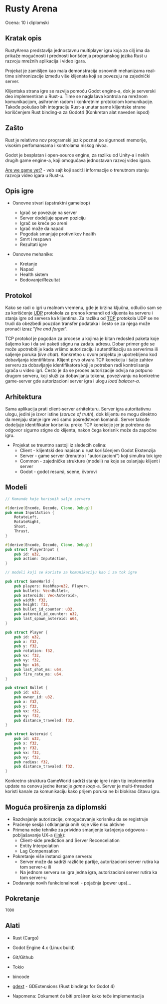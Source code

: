 # Rusty Arena

Ocena: 10 i diplomski

## Kratak opis

RustyArena predstavlja jednostavnu multiplayer igru koja za cilj ima da prikaže mogućnosti i prednosti korišćenja programskog jezika Rust u razvoju mrežnih aplikacija i video igara.

Projekat je zamišljen kao mala demonstracija osnovnih mehanizama real-time sinhronizacije između više klijenata koji se povezuju na zajednički server.

Klijentska strana igre se razvija pomoću Godot engine-a, dok je serverski deo implementiran u Rust-u. Time se naglašava kontrola na mrežnom komunikacijom, asihronim radom i konkretnim protokolom komunikacije. Takođe pokušao bih integraciju Rust-a unutar same klijentske strane korišćenjem Rust binding-a za Godot4 (Konkretan alat naveden ispod)

## Zašto

Rust je relativno nov programski jezik poznat po sigurnosti memorije, visokim perfomansama i kontrolama niskog nivoa. 

Godot je besplatan i open-source engine, za razliku od Unity-a i nekih drugih game engine-a, koji omogućava jednostavan razvoj video igara.

[Are we game yet?](https://arewegameyet.rs) - veb sajt koji sadrži informacije o trenutnom stanju razvoja video igara u Rust-u. 

## Opis igre

- Osnovne stvari (apstraktni gameloop)
    - Igrač se povezuje na server
    - Server dodeljuje spawn poziciju
    - Igrač se kreće po areni
    - Igrač može da napad
    - Pogodak smanjuje protivnikov health
    - Smrt i respawn 
    - Rezultati igre

- Osnovne mehanike:
    - Kretanje
    - Napad
    - Health sistem
    - Bodovanje/Rezultat

## Protokol

Kako se radi o igri u realnom vremenu, gde je brzina ključna, odlučio sam se za korišćenje [UDP](https://sh.wikipedia.org/wiki/UDP_(protokol)) protokola za prenos komandi od kljuenta ka serveru i stanja igre od servera ka klijentima. Za razliku od [TCP](https://sh.wikipedia.org/wiki/Transmisioni_kontrolni_protokol) protokola UDP se ne trudi da obezbedi pouzdan transfer podataka i često se za njega može pronaći izraz "_fire and forget_". 

TCP protokol je pogodan za procese u kojima je bitan redosled paketa koje šaljemo kao i da svi paketi stignu na zadatu adresu. Dobar primer gde se može upotrebiti je kada vršimo autorizaciju i autentifikaciju sa serverima ili saljenje poruka (_live chat_). Konkretno u ovom projektu je upotrebljeno kod dobavljanja identifiktora. Klijent prvo otvara TCP konekciju i šalje zahtev serveru za dobavljanje identifikatora koji je potreban radi kontrolisanja igrača u video igri. Često je da se proces autorizacije odvija na potpuno drugom serveru, koji služi za dobavljanju tokena, povezivanju na konkretne game-server gde autorizacioni server igra i ulogu _load balacer-a_. 

## Arhitektura 

Sama aplikacija prati client-server arhitekturu. Server igra autoritativnu ulogu, jedini je izvor istine (_soruce of truth_), dok klijentu ne mogu direktno da menjaju stanje igre već samo posredstvom komandi. Server takođe dodeljuje identifikator korisniku preko TCP konekcije jer je potrebno da odgovor sigurno stigne do klijenta, nakon čega korisnik može da započne igru.

- Projekat se treuntno sastoji iz sledećih celina:
    - Client - klijentski deo napisan u rust korišćenjem Godot Ekstenzija
    - Server - game server (trenutno i "autorizacioni") koji simulira tok igre
    - Common - zajedničke strukture (modeli) na koje se oslanjaju klijent i server
    - Godot - godot resursi, scene, čvorovi

## Modeli
```rust
// Komande koje korisnik salje serveru

#[derive(Encode, Decode, Clone, Debug)]
pub enum InputAction {
    RotateLeft,
    RotateRight,
    Shoot,
    Thrust,
}

#[derive(Encode, Decode, Clone, Debug)]
pub struct PlayerInput {
    pub id: u32,
    pub action: InputAction,
}
```

```rust
// modeli koji se koriste za komunikaciju kao i za tok igre

pub struct GameWorld {
    pub players: HashMap<u32, Player>,
    pub bullets: Vec<Bullet>,
    pub asteroids: Vec<Asteroid>,
    pub width: f32,
    pub height: f32,
    pub bullet_id_counter: u32,
    pub asteroid_id_counter: u32,
    pub last_spawn_asteroid: u64,
}

pub struct Player {
    pub id: u32,
    pub x: f32,
    pub y: f32,
    pub rotation: f32,
    pub vx: f32,
    pub vy: f32,
    pub hp: u16,
    pub last_shot_ms: u64,
    pub fire_rate_ms: u64,
}

pub struct Bullet {
    pub id: u32,
    pub owner_id: u32,
    pub x: f32,
    pub y: f32,
    pub vx: f32,
    pub vy: f32,
    pub distance_traveled: f32,
}

pub struct Asteroid {
    pub id: u32,
    pub x: f32,
    pub y: f32,
    pub vx: f32,
    pub vy: f32,
    pub radius: f32,
    pub distance_travaled: f32,
}

```

Konkretno struktura GameWorld sadrži stanje igre i njen tip implementira update na osnovu jedne iteracije _game loop_-a.
Server je multi-threaded koristi kanale za komunikaciju kako prijem poruka ne bi blokirao čitavu igru.


## Moguća proširenja za diplomski
- Razdvajanje autorizacije, omogućavanje korisniku da se registruje
- Praćenje sesija i otklanjanja onih koje više nisu aktivne
- Primena neke tehnike za prividno smanjenje kašnjenja odgovora - pobljašavanje UX-a ([link](https://www.gabrielgambetta.com/client-server-game-architecture.html)):
    - Client-side prediction and Server Reconceliation
    - Entity Interpolation
    - Lag Compensation
- Pokretanje više instanci game servera:
    - Server može da sadrži različite partije, autorizacioni server rutira ka tom server-u ili
    - Na jednom serveru se igra jedna igra, autorizacioni server rutira ka tom server-u
- Dodavanje novih funkcionalnosti - pojačnja (power ups)...


## Pokretanje

```sh
TODO
```

## Alati
- Rust (Cargo)
- Godot Engine 4.x (Linux build) 
- Git/Github 
- Tokio
- bincode
- [gdext](https://github.com/godot-rust/gdext) - GDExtensions (Rust bindings for Godot 4)

    
- Napomena: Dokument će biti proširen kako teče implementacija
